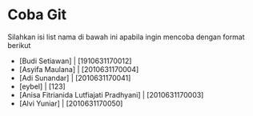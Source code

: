 # Coba Git
Silahkan isi list nama di bawah ini apabila ingin mencoba dengan format berikut

- [Budi Setiawan] | [1910631170012]
- [Asyifa Maulana] | [2010631170004]
- [Adi Sunandar] | [2010631170041]
- [eybel] | [123]
- [Anisa Fitrianida Lutfiajati Pradhyani] | [2010631170003]
- [Alvi Yuniar] | [2010631170050]
